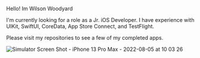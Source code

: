Hello! Im Wilson Woodyard

I'm currently looking for a role as a Jr. iOS Developer. I have experience with UIKit, SwiftUI, CoreData, App Store Connect, and TestFlight.

Please visit my repositories to see a few of my completed apps.

![Simulator Screen Shot - iPhone 13 Pro Max - 2022-08-05 at 10 03 26](https://user-images.githubusercontent.com/98561460/183095272-f74ca8e3-6ed3-434a-bba1-605384d6b4c1.png)

